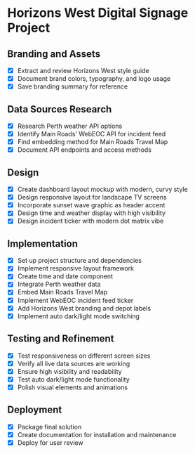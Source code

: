 # Horizons West Digital Signage Project

## Branding and Assets
- [x] Extract and review Horizons West style guide
- [x] Document brand colors, typography, and logo usage
- [x] Save branding summary for reference

## Data Sources Research
- [x] Research Perth weather API options
- [x] Identify Main Roads' WebEOC API for incident feed
- [x] Find embedding method for Main Roads Travel Map
- [x] Document API endpoints and access methods

## Design
- [x] Create dashboard layout mockup with modern, curvy style
- [x] Design responsive layout for landscape TV screens
- [x] Incorporate sunset wave graphic as header accent
- [x] Design time and weather display with high visibility
- [x] Design incident ticker with modern dot matrix vibe

## Implementation
- [x] Set up project structure and dependencies
- [x] Implement responsive layout framework
- [x] Create time and date component
- [x] Integrate Perth weather data
- [x] Embed Main Roads Travel Map
- [x] Implement WebEOC incident feed ticker
- [x] Add Horizons West branding and depot labels
- [x] Implement auto dark/light mode switching

## Testing and Refinement
- [x] Test responsiveness on different screen sizes
- [x] Verify all live data sources are working
- [x] Ensure high visibility and readability
- [x] Test auto dark/light mode functionality
- [x] Polish visual elements and animations

## Deployment
- [x] Package final solution
- [x] Create documentation for installation and maintenance
- [x] Deploy for user review
